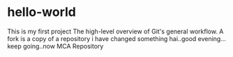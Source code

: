 # hello-world
This is my first project
The high-level overview of Git's general workflow.
A fork is a copy of a repository
i have changed something
hai..good evening...
keep going..now
MCA Repository

